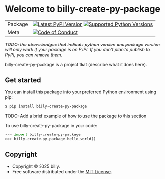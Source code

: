 # Welcome to billy-create-py-package

|        |        |
|--------|--------|
| Package | [![Latest PyPI Version](https://img.shields.io/pypi/v/billy-create-py-package.svg)](https://pypi.org/project/billy-create-py-package/) [![Supported Python Versions](https://img.shields.io/pypi/pyversions/billy-create-py-package.svg)](https://pypi.org/project/billy-create-py-package/)  |
| Meta   | [![Code of Conduct](https://img.shields.io/badge/Contributor%20Covenant-v2.0%20adopted-ff69b4.svg)](CODE_OF_CONDUCT.md) |

*TODO: the above badges that indicate python version and package version will only work if your package is on PyPI.
If you don't plan to publish to PyPI, you can remove them.*

billy-create-py-package is a project that (describe what it does here).

## Get started

You can install this package into your preferred Python environment using pip:

```bash
$ pip install billy-create-py-package
```

TODO: Add a brief example of how to use the package to this section

To use billy-create-py-package in your code:

```python
>>> import billy-create-py-package
>>> billy-create-py-package.hello_world()
```

## Copyright

- Copyright © 2025 billy.
- Free software distributed under the [MIT License](./LICENSE).
